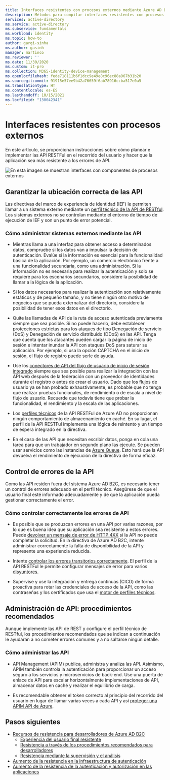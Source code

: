 ```yaml
---
title: Interfaces resistentes con procesos externos mediante Azure AD B2C | Microsoft Docs
description: Métodos para compilar interfaces resistentes con procesos externos
services: active-directory
ms.service: active-directory
ms.subservice: fundamentals
ms.workload: identity
ms.topic: how-to
author: gargi-sinha
ms.author: gasinh
manager: martinco
ms.reviewer: ''
ms.date: 11/30/2020
ms.custom: it-pro
ms.collection: M365-identity-device-management
ms.openlocfilehash: fede718111b6f1dcc9e49e8c96ec88a967b31b20
ms.sourcegitcommit: 91915e57ee9b42a76659f6ab78916ccba517e0a5
ms.translationtype: HT
ms.contentlocale: es-ES
ms.lasthandoff: 10/15/2021
ms.locfileid: "130042341"
---
```

# <a name="resilient-interfaces-with-external-processes"></a>Interfaces resistentes con procesos externos

En este artículo, se proporcionan instrucciones sobre cómo planear e implementar las API RESTFul en el recorrido del usuario y hacer que la aplicación sea más resistente a los errores de API.

![En esta imagen se muestran interfaces con componentes de procesos externos](media/resilient-external-processes/external-processes-architecture.png)

## <a name="ensure-correct-placement-of-the-apis"></a>Garantizar la ubicación correcta de las API

Las directivas del marco de experiencia de identidad (IEF) le permiten llamar a un sistema externo mediante un [perfil técnico de la API de RESTful](../../active-directory-b2c/restful-technical-profile.md). Los sistemas externos no se controlan mediante el entorno de tiempo de ejecución de IEF y son un punto de error potencial.

### <a name="how-to-manage-external-systems-using-apis"></a>Cómo administrar sistemas externos mediante las API

- Mientras llama a una interfaz para obtener acceso a determinados datos, compruebe si los datos van a impulsar la decisión de autenticación. Evalúe si la información es esencial para la funcionalidad básica de la aplicación. Por ejemplo, un comercio electrónico frente a una funcionalidad secundaria, como una administración. Si la información no es necesaria para realizar la autenticación y solo se requiere para los escenarios secundarios, considere la posibilidad de llamar a la lógica de la aplicación.

- Si los datos necesarios para realizar la autenticación son relativamente estáticos y de pequeño tamaño, y no tiene ningún otro motivo de negocios que se pueda externalizar del directorio, considere la posibilidad de tener esos datos en el directorio.

- Quite las llamadas de API de la ruta de acceso autenticada previamente siempre que sea posible. Si no puede hacerlo, debe establecer protecciones estrictas para los ataques de tipo Denegación de servicio (DoS) y Denegación de servicio distribuido (DDoS) en las API. Tenga que cuenta que los atacantes pueden cargar la página de inicio de sesión e intentar inundar la API con ataques DoS para saturar su aplicación. Por ejemplo, si usa la opción CAPTCHA en el inicio de sesión, el flujo de registro puede serle de ayuda.

- Use los [conectores de API del flujo de usuario de inicio de sesión integrado](../../active-directory-b2c/api-connectors-overview.md) siempre que sea posible para realizar la integración con las API web después de la federación con un proveedor de identidades durante el registro o antes de crear el usuario. Dado que los flujos de usuario ya se han probado exhaustivamente, es probable que no tenga que realizar pruebas funcionales, de rendimiento o de escala a nivel de flujo de usuario. Recuerde que todavía tiene que probar la funcionalidad, el rendimiento y la escala de las aplicaciones.

- Los [perfiles técnicos](../../active-directory-b2c/restful-technical-profile.md) de la API RESTFul de Azure AD no proporcionan ningún comportamiento de almacenamiento en caché. En su lugar, el perfil de la API RESTFul implementa una lógica de reintento y un tiempo de espera integrado en la directiva.

- En el caso de las API que necesitan escribir datos, ponga en cola una tarea para que un trabajador en segundo plano las ejecute. Se pueden usar servicios como las instancias de [Azure Queue](../../storage/queues/storage-queues-introduction.md). Esto hará que la API devuelva el rendimiento de ejecución de la directiva de forma eficaz.  

## <a name="api-error-handling"></a>Control de errores de la API

Como las API residen fuera del sistema Azure AD B2C, es necesario tener un control de errores adecuado en el perfil técnico. Asegúrese de que el usuario final esté informado adecuadamente y de que la aplicación pueda gestionar correctamente el error.

### <a name="how-to-gracefully-handle-api-errors"></a>Cómo controlar correctamente los errores de API

- Es posible que se produzcan errores en una API por varias razones, por lo que es buena idea que su aplicación sea resistente a estos errores. Puede [devolver un mensaje de error de HTTP 4XX](../../active-directory-b2c/restful-technical-profile.md#returning-validation-error-message) si la API no puede completar la solicitud. En la directiva de Azure AD B2C, intente administrar correctamente la falta de disponibilidad de la API y represente una experiencia reducida.

- Intente [controlar los errores transitorios correctamente](../../active-directory-b2c/restful-technical-profile.md#error-handling). El perfil de la API RESTFul le permite configurar mensajes de error para varios [disyuntores](/azure/architecture/patterns/circuit-breaker).

- Supervise y use la integración y entrega continuas (CICD) de forma proactiva para rotar las credenciales de acceso de la API, como las contraseñas y los certificados que usa el [motor de perfiles técnicos](../../active-directory-b2c/restful-technical-profile.md).

## <a name="api-management---best-practices"></a>Administración de API: procedimientos recomendados

Aunque implemente las API de REST y configure el perfil técnico de RESTful, los procedimientos recomendados que se indican a continuación le ayudarán a no cometer errores comunes y a no saltarse ningún detalle.

### <a name="how-to-manage-apis"></a>Cómo administrar las API

- API Management (APIM) publica, administra y analiza las API. Asimismo, APIM también controla la autenticación para proporcionar un acceso seguro a los servicios y microservicios de back-end. Use una puerta de enlace de API para escalar horizontalmente implementaciones de API, almacenar datos en caché y realizar el equilibrio de carga.

- Es recomendable obtener el token correcto al principio del recorrido del usuario en lugar de llamar varias veces a cada API y así [proteger una APIM API de Azure](../../active-directory-b2c/secure-api-management.md?tabs=app-reg-ga).

## <a name="next-steps"></a>Pasos siguientes

- [Recursos de resistencia para desarrolladores de Azure AD B2C](resilience-b2c.md)
  - [Experiencia del usuario final resistente](resilient-end-user-experience.md)
  - [Resistencia a través de los procedimientos recomendados para desarrolladores](resilience-b2c-developer-best-practices.md)
  - [Resistencia mediante la supervisión y el análisis](resilience-with-monitoring-alerting.md)
- [Aumento de la resistencia en la infraestructura de autenticación](resilience-in-infrastructure.md)
- [Aumento de la resistencia de la autenticación y autorización en las aplicaciones](resilience-app-development-overview.md)